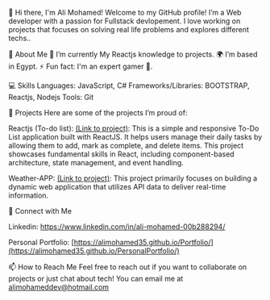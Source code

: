 👋 Hi there, I'm Ali Mohamed!
Welcome to my GitHub profile! I’m a Web developer with a passion for Fullstack devlopement. I love working on projects that focuses on solving real life problems and explores different techs..

🌱 About Me
🔭 I’m currently My Reactjs knowledge to projects.
🌍 I’m based in Egypt.
⚡ Fun fact: I'm an expert gamer 👦.


💻 Skills
Languages: JavaScript, C#
Frameworks/Libraries: BOOTSTRAP, Reactjs, Nodejs
Tools: Git

📂 Projects
Here are some of the projects I’m proud of:

Reactjs (To-do list): [(Link to project)](https://github.com/AliMohamed35/Todo-List): This is a simple and responsive To-Do List application built with ReactJS. It helps users manage their daily tasks by allowing them to add, mark as complete, and delete items. This project showcases fundamental skills in React, including component-based architecture, state management, and event handling.

Weather-APP: [(Link to project)]((https://github.com/AliMohamed35/Weather-App-API)): This project primarily focuses on building a dynamic web application that utilizes API data to deliver real-time information.

🤝 Connect with Me

Linkedin: https://www.linkedin.com/in/ali-mohamed-00b288294/

Personal Portfolio: [https://alimohamed35.github.io/Portfolio/](https://alimohamed35.github.io/PersonalPortfolio/) 

📫 How to Reach Me
Feel free to reach out if you want to collaborate on projects or just chat about tech! You can email me at alimohameddev@hotmail.com
